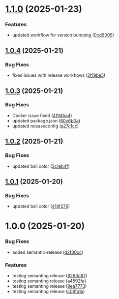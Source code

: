 # [1.1.0](https://github.com/sivaparthi/tts-frontend/compare/v1.0.4...v1.1.0) (2025-01-23)


### Features

* updated workflow for version bumping ([0cd9005](https://github.com/sivaparthi/tts-frontend/commit/0cd90050cc86a4e05e37c87a1b7e99edc35460e2))

## [1.0.4](https://github.com/sivaparthi/tts-frontend/compare/v1.0.3...v1.0.4) (2025-01-21)


### Bug Fixes

* fixed issues with release workflows ([2f19be5](https://github.com/sivaparthi/tts-frontend/commit/2f19be554bdeab73fc4ffd41040ccb5459a4c660))

## [1.0.3](https://github.com/sivaparthi/tts-frontend/compare/v1.0.2...v1.0.3) (2025-01-21)


### Bug Fixes

* Docker issue fixed ([4f945a4](https://github.com/sivaparthi/tts-frontend/commit/4f945a4dc06d4c40bc8e84ca8b225959829e9dec))
* updated package.json ([60c6b0a](https://github.com/sivaparthi/tts-frontend/commit/60c6b0aa2c3ff66b772ac338db043eb73cd21edc))
* updated releaseconfig ([a27c1cc](https://github.com/sivaparthi/tts-frontend/commit/a27c1cc6466f894faae266b20f12509ac25911f4))

## [1.0.2](https://github.com/sivaparthi/tts-frontend/compare/v1.0.1...v1.0.2) (2025-01-21)


### Bug Fixes

* updated ball color ([2c1eb4f](https://github.com/sivaparthi/tts-frontend/commit/2c1eb4f5bdc5173bb6f281666dcd430b77494b0f))

## [1.0.1](https://github.com/sivaparthi/tts-frontend/compare/v1.0.0...v1.0.1) (2025-01-20)


### Bug Fixes

* updated ball color ([418f276](https://github.com/sivaparthi/tts-frontend/commit/418f2764ed39578765644d1fdb2780cec88235e9))

# 1.0.0 (2025-01-20)


### Bug Fixes

* added semantic-release ([d2f30cc](https://github.com/sivaparthi/tts-frontend/commit/d2f30cc2249bede45d555fdc9e3edcf9061ff92b))


### Features

* testing semanting release ([8263c87](https://github.com/sivaparthi/tts-frontend/commit/8263c87374fe5c582187a277fe73e1434e4e7647))
* testing semanting release ([a4592fa](https://github.com/sivaparthi/tts-frontend/commit/a4592fae190b15c4a1595392c1f5ca7ec0039148))
* testing semanting release ([8ea7773](https://github.com/sivaparthi/tts-frontend/commit/8ea777352390d73458bd107932c21f1c29ae4d86))
* testing semanting release ([c08fa1a](https://github.com/sivaparthi/tts-frontend/commit/c08fa1abe38e979486dd7136f0c2a73127a89256))
